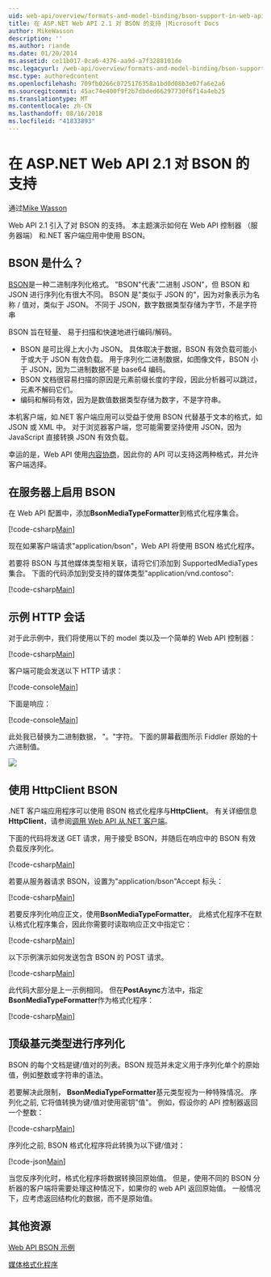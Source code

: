 ```yaml
---
uid: web-api/overview/formats-and-model-binding/bson-support-in-web-api-21
title: 在 ASP.NET Web API 2.1 对 BSON 的支持 |Microsoft Docs
author: MikeWasson
description: ''
ms.author: riande
ms.date: 01/20/2014
ms.assetid: ce11b017-0ca6-4376-aa9d-a7f3288101de
msc.legacyurl: /web-api/overview/formats-and-model-binding/bson-support-in-web-api-21
msc.type: authoredcontent
ms.openlocfilehash: 709fb0266c0725176358a1bd0d08b3e07fa6e2a6
ms.sourcegitcommit: 45ac74e400f9f2b7dbded66297730f6f14a4eb25
ms.translationtype: MT
ms.contentlocale: zh-CN
ms.lasthandoff: 08/16/2018
ms.locfileid: "41833893"
---
```

<a name="bson-support-in-aspnet-web-api-21"></a>在 ASP.NET Web API 2.1 对 BSON 的支持
====================
通过[Mike Wasson](https://github.com/MikeWasson)

Web API 2.1 引入了对 BSON 的支持。 本主题演示如何在 Web API 控制器 （服务器端） 和.NET 客户端应用中使用 BSON。

## <a name="what-is-bson"></a>BSON 是什么？

[BSON](http://bsonspec.org/)是一种二进制序列化格式。 "BSON"代表"二进制 JSON"，但 BSON 和 JSON 进行序列化有很大不同。 BSON 是"类似于 JSON 的"，因为对象表示为名称 / 值对，类似于 JSON。 不同于 JSON，数字数据类型存储为字节，不是字符串

BSON 旨在轻量、 易于扫描和快速地进行编码/解码。

- BSON 是可比得上大小为 JSON。 具体取决于数据，BSON 有效负载可能小于或大于 JSON 有效负载。 用于序列化二进制数据，如图像文件，BSON 小于 JSON，因为二进制数据不是 base64 编码。
- BSON 文档很容易扫描的原因是元素前缀长度的字段，因此分析器可以跳过，元素不解码它们。
- 编码和解码有效，因为是数值数据类型存储为数字，不是字符串。

本机客户端，如.NET 客户端应用可以受益于使用 BSON 代替基于文本的格式，如 JSON 或 XML 中。 对于浏览器客户端，您可能需要坚持使用 JSON，因为 JavaScript 直接转换 JSON 有效负载。

幸运的是，Web API 使用[内容协商](content-negotiation.md)，因此你的 API 可以支持这两种格式，并允许客户端选择。

## <a name="enabling-bson-on-the-server"></a>在服务器上启用 BSON

在 Web API 配置中，添加**BsonMediaTypeFormatter**到格式化程序集合。

[!code-csharp[Main](bson-support-in-web-api-21/samples/sample1.cs)]

现在如果客户端请求"application/bson"，Web API 将使用 BSON 格式化程序。

若要将 BSON 与其他媒体类型相关联，请将它们添加到 SupportedMediaTypes 集合。 下面的代码添加到受支持的媒体类型"application/vnd.contoso":

[!code-csharp[Main](bson-support-in-web-api-21/samples/sample2.cs)]

## <a name="example-http-session"></a>示例 HTTP 会话

对于此示例中，我们将使用以下的 model 类以及一个简单的 Web API 控制器：

[!code-csharp[Main](bson-support-in-web-api-21/samples/sample3.cs)]

客户端可能会发送以下 HTTP 请求：

[!code-console[Main](bson-support-in-web-api-21/samples/sample4.cmd)]

下面是响应：

[!code-console[Main](bson-support-in-web-api-21/samples/sample5.cmd)]

此处我已替换为二进制数据， &quot;。&quot;字符。 下面的屏幕截图所示 Fiddler 原始的十六进制值。

[![](bson-support-in-web-api-21/_static/image2.png)](bson-support-in-web-api-21/_static/image1.png)

## <a name="using-bson-with-httpclient"></a>使用 HttpClient BSON

.NET 客户端应用程序可以使用 BSON 格式化程序与**HttpClient**。 有关详细信息**HttpClient**，请参阅[调用 Web API 从.NET 客户端](../advanced/calling-a-web-api-from-a-net-client.md)。

下面的代码将发送 GET 请求，用于接受 BSON，并随后在响应中的 BSON 有效负载反序列化。

[!code-csharp[Main](bson-support-in-web-api-21/samples/sample6.cs)]

若要从服务器请求 BSON，设置为"application/bson"Accept 标头：

[!code-csharp[Main](bson-support-in-web-api-21/samples/sample7.cs)]

若要反序列化响应正文，使用**BsonMediaTypeFormatter**。 此格式化程序不在默认格式化程序集合，因此你需要时读取响应正文中指定它：

[!code-csharp[Main](bson-support-in-web-api-21/samples/sample8.cs)]

以下示例演示如何发送包含 BSON 的 POST 请求。

[!code-csharp[Main](bson-support-in-web-api-21/samples/sample9.cs)]

此代码大部分是上一示例相同。 但在**PostAsync**方法中，指定**BsonMediaTypeFormatter**作为格式化程序：

[!code-csharp[Main](bson-support-in-web-api-21/samples/sample10.cs)]

## <a name="serializing-top-level-primitive-types"></a>顶级基元类型进行序列化

BSON 的每个文档是键/值对的列表。BSON 规范并未定义用于序列化单个的原始值，例如整数或字符串的语法。

若要解决此限制， **BsonMediaTypeFormatter**基元类型视为一种特殊情况。 序列化之前, 它将值转换为键/值对使用密钥"值"。 例如，假设你的 API 控制器返回一个整数：

[!code-csharp[Main](bson-support-in-web-api-21/samples/sample11.cs)]

序列化之前, BSON 格式化程序将此转换为以下键/值对：

[!code-json[Main](bson-support-in-web-api-21/samples/sample12.json)]

当您反序列化时，格式化程序将数据转换回原始值。 但是，使用不同的 BSON 分析器的客户端将需要处理这种情况下，如果你的 web API 返回原始值。 一般情况下，应考虑返回结构化的数据，而不是原始值。

## <a name="additional-resources"></a>其他资源

[Web API BSON 示例](https://aspnet.codeplex.com/SourceControl/latest#Samples/WebApi/BSONSample/)

[媒体格式化程序](media-formatters.md)

